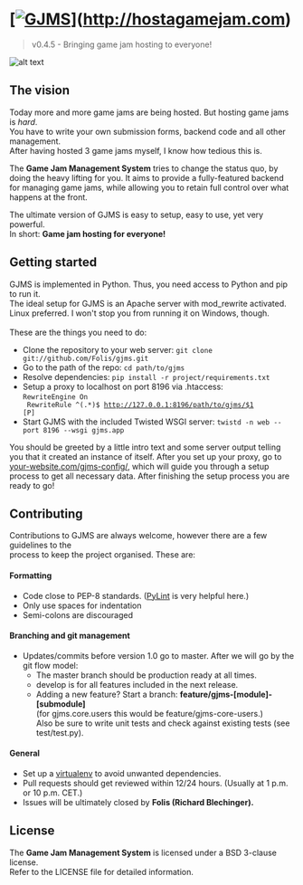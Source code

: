 # [[![GJMS](http://hostagamejam.com/media/gjms-logo.png)](http://hostagamejam.com)](http://hostagamejam.com)
> v0.4.5 - Bringing game jam hosting to everyone!

![alt text](https://api.travis-ci.org/Folis/gjms.png "TravisCI build status")

## The vision

Today more and more game jams are being hosted. But hosting game jams is *hard*.<br>
You have to write your own submission forms, backend code and all other management.<br>
After having hosted 3 game jams myself, I know how tedious this is.

The **Game Jam Management System** tries to change the status quo, by doing the heavy lifting for you.
It aims to provide a fully-featured backend for managing game jams, while allowing you to retain full control over what happens at the front.

The ultimate version of GJMS is easy to setup, easy to use, yet very powerful.<br>
In short: **Game jam hosting for everyone!**


## Getting started

GJMS is implemented in Python. Thus, you need access to Python and pip to run it.<br>
The ideal setup for GJMS is an Apache server with mod_rewrite activated.<br>
Linux preferred. I won't stop you from running it on Windows, though.<br>
<br>
These are the things you need to do:

* Clone the repository to your web server: `git clone git://github.com/Folis/gjms.git`
* Go to the path of the repo: `cd path/to/gjms`
* Resolve dependencies: `pip install -r project/requirements.txt`
* Setup a proxy to localhost on port 8196 via .htaccess:<br>
<code>RewriteEngine On<br>
RewriteRule ^(.*)$ http://127.0.0.1:8196/path/to/gjms/$1 [P]</code><br>
* Start GJMS with the included Twisted WSGI server: `twistd -n web --port 8196 --wsgi gjms.app`

You should be greeted by a little intro text and some server output telling you that it created an instance of itself.
After you set up your proxy, go to [your-website.com/gjms-config/](#), which will guide you through a setup process to get all necessary data. After finishing the setup process you are ready to go!

## Contributing

Contributions to GJMS are always welcome, however there are a few guidelines to the<br>process to keep the project organised. These are:

#### Formatting
* Code close to PEP-8 standards. ([PyLint](http://www.pylint.org/) is very helpful here.)
* Only use spaces for indentation
* Semi-colons are discouraged

#### Branching and git management
* Updates/commits before version 1.0 go to master. After we will go by the git flow model:
    - The master branch should be production ready at all times.
    - develop is for all features included in the next release.
    - Adding a new feature? Start a branch: **feature/gjms-[module]-[submodule]**<br>(for gjms.core.users this would be feature/gjms-core-users.)<br>
Also be sure to write unit tests and check against existing tests (see test/test.py).

#### General
* Set up a [virtualenv](https://pypi.python.org/pypi/virtualenv) to avoid unwanted dependencies.
* Pull requests should get reviewed within 12/24 hours. (Usually at 1 p.m. or 10 p.m. CET.)
* Issues will be ultimately closed by **Folis (Richard Blechinger).**

## License
The **Game Jam Management System** is licensed under a BSD 3-clause license.<br>
Refer to the LICENSE file for detailed information.
